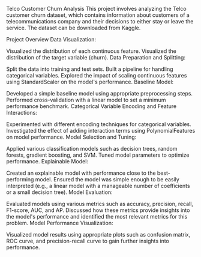 Telco Customer Churn Analysis
This project involves analyzing the Telco customer churn dataset, which contains information about customers of a telecommunications company and their decisions to either stay or leave the service. The dataset can be downloaded from Kaggle.

Project Overview
Data Visualization:

Visualized the distribution of each continuous feature.
Visualized the distribution of the target variable (churn).
Data Preparation and Splitting:

Split the data into training and test sets.
Built a pipeline for handling categorical variables.
Explored the impact of scaling continuous features using StandardScaler on the model's performance.
Baseline Model:

Developed a simple baseline model using appropriate preprocessing steps.
Performed cross-validation with a linear model to set a minimum performance benchmark.
Categorical Variable Encoding and Feature Interactions:

Experimented with different encoding techniques for categorical variables.
Investigated the effect of adding interaction terms using PolynomialFeatures on model performance.
Model Selection and Tuning:

Applied various classification models such as decision trees, random forests, gradient boosting, and SVM.
Tuned model parameters to optimize performance.
Explainable Model:

Created an explainable model with performance close to the best-performing model.
Ensured the model was simple enough to be easily interpreted (e.g., a linear model with a manageable number of coefficients or a small decision tree).
Model Evaluation:

Evaluated models using various metrics such as accuracy, precision, recall, F1-score, AUC, and AP.
Discussed how these metrics provide insights into the model's performance and identified the most relevant metrics for this problem.
Model Performance Visualization:

Visualized model results using appropriate plots such as confusion matrix, ROC curve, and precision-recall curve to gain further insights into performance.
